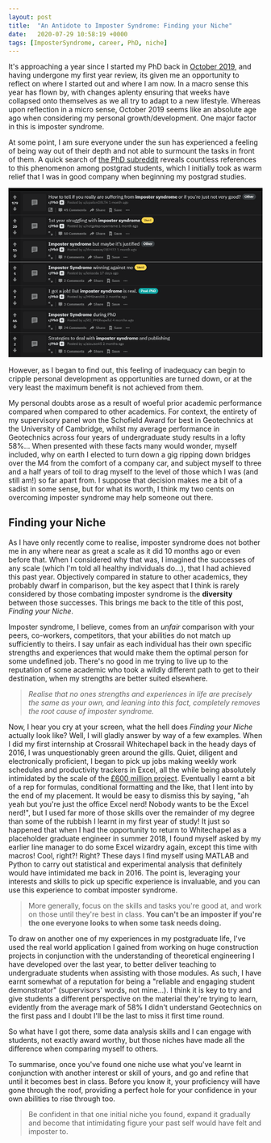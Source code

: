 ```yaml
---
layout: post
title:  "An Antidote to Imposter Syndrome: Finding your Niche"
date:   2020-07-29 10:58:19 +0000
tags: [ImposterSyndrome, career, PhD, niche]
---
```

It's approaching a year since I started my PhD back in [October 2019][October 2019], and having undergone my first year review, its given me an opportunity to reflect on where I started out and where I am now.
In a macro sense this year has flown by, with changes aplenty ensuring that weeks have collapsed onto themselves as we all try to adapt to a new lifestyle. 
Whereas upon reflection in a micro sense, October 2019 seems like an absolute age ago when considering my personal growth/development.
One major factor in this is imposter syndrome. 

At some point, I am sure everyone under the sun has experienced a feeling of being way out of their depth and not able to surmount the tasks in front of them. 
A quick search of [the PhD subreddit](https://reddit.com/r/phd) reveals countless references to this phenomenon among postgrad students, which I initially took as warm relief that I was in good company when beginning my postgrad studies.

![The depths of despair on the PhD subreddit](/images/ImposterSyndrome/ImposterSyndromeRedditSearch.png "The depths of dispare on the PhD subreddit")

However, as I began to find out, this feeling of inadequacy can begin to cripple personal development as opportunities are turned down, or at the very least the maximum benefit is not achieved from them.

My personal doubts arose as a result of woeful prior academic performance compared when compared to other academics.
For context, the entirety of my supervisory panel won the Schofield Award for best in Geotechnics at the University of Cambridge, whilst my average performance in Geotechnics across four years of undergraduate study results in a lofty 58%...
When presented with these facts many would wonder, myself included, why on earth I elected to turn down a gig ripping down bridges over the M4 from the comfort of a company car, and subject myself to three and a half years of toil to drag myself to the level of those which I was (and still am!) so far apart from.
I suppose that decision makes me a bit of a sadist in some sense, but for what its worth, I think my two cents on overcoming imposter syndrome may help someone out there.

## Finding your Niche
As I have only recently come to realise, imposter syndrome does not bother me in any where near as great a scale as it did 10 months ago or even before that.
When I considered why that was, I imagined the successes of any scale (which I'm told all healthy individuals do...), that I had achieved this past year. 
Objectively compared in stature to other academics, they probably dwarf in comparison, but the key aspect that I think is rarely considered by those combating imposter syndrome is the **diversity** between those successes. 
This brings me back to the title of this post, _Finding your Niche_.

Imposter syndrome, I believe, comes from an _unfair_ comparison with your peers, co-workers, competitors, that your abilities do not match up sufficiently to theirs. 
I say unfair as each individual has their own specific strengths and experiences that would make them the optimal person for some undefined job. 
There's no good in me trying to live up to the reputation of some academic who took a wildly different path to get to their destination, when my strengths are better suited elsewhere.

> _Realise that no ones strengths and experiences in life are precisely the same as your own, and leaning into this fact, completely removes the root cause of imposter syndrome._

Now, I hear you cry at your screen, what the hell does _Finding your Niche_ actually look like?
Well, I will gladly answer by way of a few examples.
When I did my first internship at Crossrail Whitechapel back in the heady days of 2016, I was unquestionably green around the gills.
Quiet, diligent and electronically proficient, I began to pick up jobs making weekly work schedules and productivity trackers in Excel, all the while being absolutely intimidated by the scale of the [£600 million project][crossrail]. 
Eventually I earnt a bit of a rep for formulas, conditional formatting and the like, that I lent into by the end of my placement.
It would be easy to dismiss this by saying, "ah yeah but you're just the office Excel nerd! Nobody wants to be the Excel nerd!", but I used far more of those skills over the remainder of my degree than some of the rubbish I learnt in my first year of study!
It just so happened that when I had the opportunity to return to Whitechapel as a placeholder graduate engineer in summer 2018, I found myself asked by my earlier line manager to do some Excel wizardry again, except this time with macros! Cool, right?! Right?
These days I find myself using MATLAB and Python to carry out statistical and experimental analysis that definitely would have intimidated me back in 2016.
The point is, leveraging your interests and skills to pick up specific experience is invaluable, and you can use this experience to combat imposter syndrome.

> More generally, focus on the skills and tasks you're good at, and work on those until they're best in class.
> **You can't be an imposter if you're the one everyone looks to when some task needs doing.**

To draw on another one of my experiences in my postgraduate life, I've used the real world application I gained from working on huge construction projects in conjunction with the understanding of theoretical engineering I have developed over the last year, to better deliver teaching to undergraduate students when assisting with those modules. 
As such, I have earnt somewhat of a reputation for being a "reliable and engaging student demonstrator" (supervisors' words, not mine...).
I think it is key to try and give students a different perspective on the material they're trying to learn, evidently from the average mark of 58% I didn't understand Geotechnics on the first pass and I doubt I'll be the last to miss it first time round.

So what have I got there, some data analysis skills and I can engage with students, not exactly award worthy, but those niches have made all the difference when comparing myself to others.

To summarise, once you've found one niche use what you've learnt in conjunction with another interest or skill of yours, and go and refine that until it becomes best in class. 
Before you know it, your proficiency will have gone through the roof, providing a perfect hole for your confidence in your own abilities to rise through too.
> Be confident in that one initial niche you found, expand it gradually and become that intimidating figure your past self would have felt and imposter to.

[crossrail]: https://www.standard.co.uk/news/transport/crossrail-station-costs-soar-by-six-times-as-contract-hitches-hit-1bn-a4133656.html
[October 2019]: https://pettey.co.uk/About.html